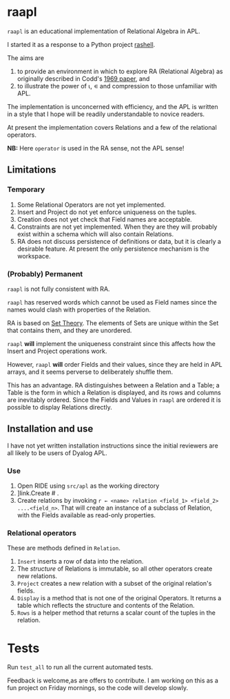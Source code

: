 # raapl

`raapl` is an educational implementation of Relational Algebra in APL.

I started it as a response to a Python project [rashell](https://github.com/skebir/rashell).

The aims are
1. to provide an environment in which to explore RA (Relational Algebra) as 
   originally described in Codd's [1969 paper](https://technology.amis.nl/wp-content/uploads/images/RJ599.pdf), and
2. to illustrate the power of ⍳, ∊ and compression to those unfamiliar with APL.

The implementation is unconcerned with efficiency, and the APL is written in a style that I hope will be readily understandable to novice readers.

At present the implementation covers Relations and a few of the relational 
operators.

**NB:** Here `operator` is used in the RA sense, not the APL sense!

## Limitations

### Temporary

1. Some Relational Operators are not yet implemented.
2. Insert and Project do not yet enforce uniqueness on the tuples.
3. Creation does not yet check that Field names are acceptable.
4. Constraints are not yet implemented. When they are they will probably exist within a schema which will also contain Relations.
5. RA does not discuss persistence of definitions or data, but it is clearly a desirable feature. At present the only persistence mechanism is the workspace.


### (Probably) Permanent

`raapl` is not fully consistent with RA.

`raapl` has reserved words which cannot be used as Field names since the names 
would clash with properties of the Relation.

RA is based on [Set Theory](https://en.wikipedia.org/wiki/Set_theory). The elements of Sets are unique within the Set that contains them, and they are unordered.

`raapl` **will** implement the uniqueness constraint since this affects how the Insert and Project operations work.

However, `raapl` **will** order Fields and their values, since they are held in APL arrays, and it seems perverse to deliberately shuffle them.

This has an advantage. RA distinguishes between a Relation and a Table; a Table is the form in which a Relation is displayed, and its rows and columns are inevitably ordered. Since the Fields and Values in `raapl` are ordered it is possible to display Relations directly.

## Installation and use

I have not yet written installation instructions since the initial reviewers 
are all likely to be users of Dyalog APL.

### Use

1. Open RIDE using `src/apl` as the working directory
2. ]link.Create # .
3. Create relations by invoking `r ← <name> relation <field_1> <field_2> ....<field_n>`. That will create an instance of a subclass of Relation, with the Fields available as read-only properties.

### Relational operators

These are methods defined in `Relation`.

1. `Insert` inserts a row of data into the relation.
2. The _structure_ of Relations is immutable, so all other operators create new relations.
3. `Project` creates a new relation with a subset of the original 
   relation's fields.
4. `Display` is a method that is not one of the original Operators. It returns a table which reflects the structure and contents of the Relation.
5. `Rows` is a helper method that returns a scalar count of the tuples in 
   the relation.

# Tests

Run `test_all` to run all the current automated tests.

Feedback is welcome,as are offers to contribute. I am working on this as a fun 
project on Friday mornings, so the code will develop slowly.

